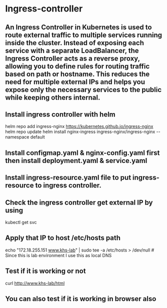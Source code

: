 # Ingress-controller
## An Ingress Controller in Kubernetes is used to route external traffic to multiple services running inside the cluster. Instead of exposing each service with a separate LoadBalancer, the Ingress Controller acts as a reverse proxy, allowing you to define rules for routing traffic based on path or hostname. This reduces the need for multiple external IPs and helps you expose only the necessary services to the public while keeping others internal.

## Install ingress controller with helm
helm repo add ingress-nginx https://kubernetes.github.io/ingress-nginx
helm repo update
helm install nginx-ingress ingress-nginx/ingress-nginx --namespace default

## Install configmap.yaml & nginx-config.yaml first then install deployment.yaml & service.yaml
## Install ingress-resource.yaml file to put ingress-resource to ingress controller.
## Check the ingress controller get external IP by using
kubectl get svc

## Apply that IP to host /etc/hosts path
echo "172.18.255.151 www.khs-lab" | sudo tee -a /etc/hosts > /dev/null  # Since this is lab environment I use this as local DNS

## Test if it is working or not
curl http://www.khs-lab/html

## You can also test if it is working in browser also
